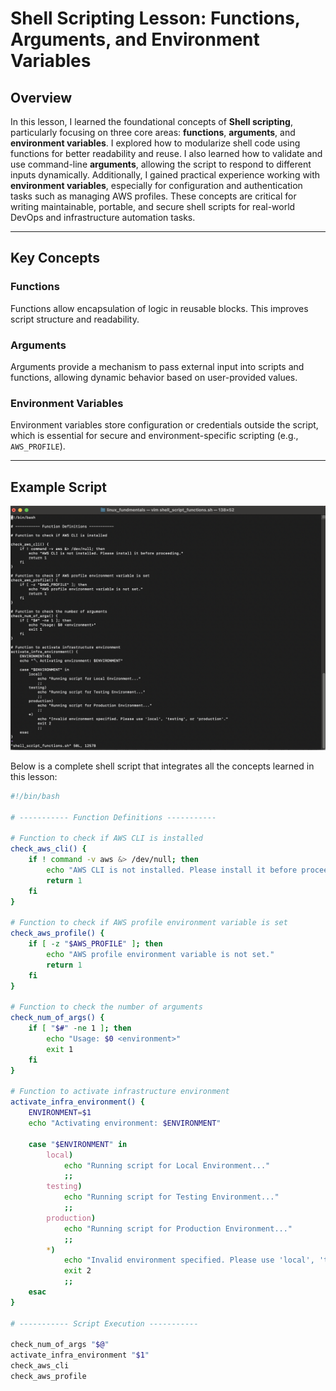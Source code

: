 # Shell Scripting Lesson: Functions, Arguments, and Environment Variables

## Overview

In this lesson, I learned the foundational concepts of **Shell scripting**, particularly focusing on three core areas: **functions**, **arguments**, and **environment variables**. I explored how to modularize shell code using functions for better readability and reuse. I also learned how to validate and use command-line **arguments**, allowing the script to respond to different inputs dynamically. Additionally, I gained practical experience working with **environment variables**, especially for configuration and authentication tasks such as managing AWS profiles. These concepts are critical for writing maintainable, portable, and secure shell scripts for real-world DevOps and infrastructure automation tasks.

---

## Key Concepts

### Functions

Functions allow encapsulation of logic in reusable blocks. This improves script structure and readability.

### Arguments

Arguments provide a mechanism to pass external input into scripts and functions, allowing dynamic behavior based on user-provided values.

### Environment Variables

Environment variables store configuration or credentials outside the script, which is essential for secure and environment-specific scripting (e.g., `AWS_PROFILE`).

---

## Example Script

![script](./assets/script.png)

Below is a complete shell script that integrates all the concepts learned in this lesson:

```bash
#!/bin/bash

# ----------- Function Definitions -----------

# Function to check if AWS CLI is installed
check_aws_cli() {
    if ! command -v aws &> /dev/null; then
        echo "AWS CLI is not installed. Please install it before proceeding."
        return 1
    fi
}

# Function to check if AWS profile environment variable is set
check_aws_profile() {
    if [ -z "$AWS_PROFILE" ]; then
        echo "AWS profile environment variable is not set."
        return 1
    fi
}

# Function to check the number of arguments
check_num_of_args() {
    if [ "$#" -ne 1 ]; then
        echo "Usage: $0 <environment>"
        exit 1
    fi
}

# Function to activate infrastructure environment
activate_infra_environment() {
    ENVIRONMENT=$1
    echo "Activating environment: $ENVIRONMENT"

    case "$ENVIRONMENT" in
        local)
            echo "Running script for Local Environment..."
            ;;
        testing)
            echo "Running script for Testing Environment..."
            ;;
        production)
            echo "Running script for Production Environment..."
            ;;
        *)
            echo "Invalid environment specified. Please use 'local', 'testing', or 'production'."
            exit 2
            ;;
    esac
}

# ----------- Script Execution -----------

check_num_of_args "$@"
activate_infra_environment "$1"
check_aws_cli
check_aws_profile
```
